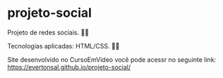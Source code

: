 # projeto-social
Projeto de redes sociais. 👨‍💻

Tecnologias aplicadas: HTML/CSS. 🕵️‍♂️

Site desenvolvido no CursoEmVideo você pode acessr no seguinte link: https://evertonsal.github.io/projeto-social/
